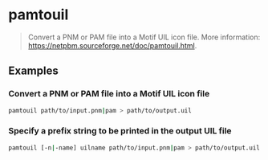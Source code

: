 # pamtouil

> Convert a PNM or PAM file into a Motif UIL icon file. More information: <https://netpbm.sourceforge.net/doc/pamtouil.html>.

## Examples

### Convert a PNM or PAM file into a Motif UIL icon file

```bash
pamtouil path/to/input.pnm|pam > path/to/output.uil
```

### Specify a prefix string to be printed in the output UIL file

```bash
pamtouil [-n|-name] uilname path/to/input.pnm|pam > path/to/output.uil
```
